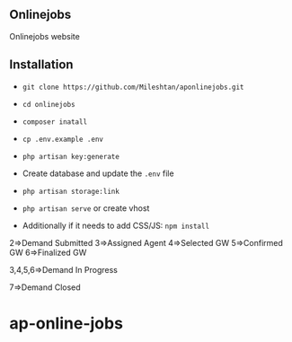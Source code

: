 ## Onlinejobs

Onlinejobs website

## Installation

* ```git clone https://github.com/Mileshtan/aponlinejobs.git```

* ```cd onlinejobs```

* ```composer inatall```

* ```cp .env.example .env```

* ```php artisan key:generate```

* Create database and update the ```.env``` file

* ```php artisan storage:link```

* ```php artisan serve``` or create vhost 

* Additionally if it needs to add CSS/JS: ```npm install```


2=>Demand Submitted
3=>Assigned Agent
4=>Selected GW
5=>Confirmed GW
6=>Finalized GW

3,4,5,6=>Demand In Progress

7=>Demand Closed

# ap-online-jobs
